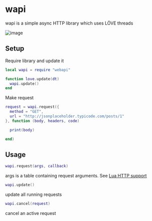 wapi
==============

wapi is a simple async HTTP library which uses LÖVE threads

![image](https://media.giphy.com/media/l0MYxXHK9yvD8yJNu/giphy.gif)

Setup
----------------
Require library and update it
```lua
local wapi = require "webapi"

function love.update(dt)
  wapi.update()
end
```

Make request
```lua
request = wapi.request({
  method = "GET",
  url = "http://jsonplaceholder.typicode.com/posts/1"
}, function (body, headers, code)

  print(body)

end)
```

Usage
----------------

```lua
wapi.request(args, callback)
```
args is a table containing request arguments. See [Lua HTTP support](http://w3.impa.br/~diego/software/luasocket/http.html)

```lua
wapi.update()
```
update all running requests

```lua
wapi.cancel(request)
```
cancel an active request
